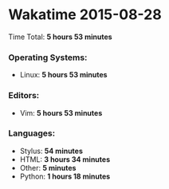 # Wakatime 2015-08-28

Time Total: **5 hours 53 minutes**

### Operating Systems:
- Linux: **5 hours 53 minutes** 

### Editors:
- Vim: **5 hours 53 minutes** 

### Languages:
- Stylus: **54 minutes** 
- HTML: **3 hours 34 minutes** 
- Other: **5 minutes** 
- Python: **1 hours 18 minutes** 

